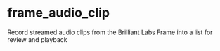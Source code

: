 # frame_audio_clip

Record streamed audio clips from the Brilliant Labs Frame into a list for review and playback

